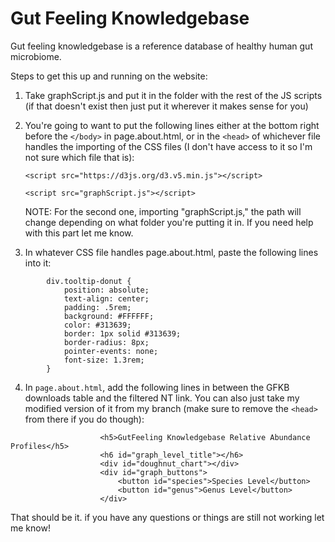 # Gut Feeling Knowledgebase
Gut feeling knowledgebase is a reference database of healthy human gut microbiome.


Steps to get this up and running on the website:

1. Take graphScript.js and put it in the folder with the rest of the JS scripts (if that doesn't exist then just put it wherever it makes sense for you)
2. You're going to want to put the following lines either at the bottom right before the `</body>` in page.about.html, or in the `<head>` of whichever file handles the importing of the CSS files (I don't have access to it so I'm not sure which file that is):

  	`<script src="https://d3js.org/d3.v5.min.js"></script>`

	`<script src="graphScript.js"></script>`
	
    NOTE: For the second one, importing "graphScript.js," the path will change depending on what folder you're putting it in. If you need help with this part let me know.
3. In whatever CSS file handles page.about.html, paste the following lines into it:
```
  		div.tooltip-donut {
  			position: absolute;
  			text-align: center;
  			padding: .5rem;
  			background: #FFFFFF;
  			color: #313639;
  			border: 1px solid #313639;
  			border-radius: 8px;
  			pointer-events: none;
  			font-size: 1.3rem;
  		}
```
4. In `page.about.html`, add the following lines in between the GFKB downloads table and the filtered NT link. You can also just take my modified version of it from my branch (make sure to remove the `<head>` from there if you do though):
```
					<h5>GutFeeling Knowledgebase Relative Abundance Profiles</h5>
					<h6 id="graph_level_title"></h6>
					<div id="doughnut_chart"></div>
					<div id="graph_buttons">
						<button id="species">Species Level</button>
						<button id="genus">Genus Level</button>
					</div>
```
That should be it. if you have any questions or things are still not working let me know!
